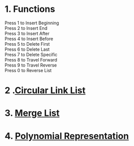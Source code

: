 # 1. Functions
Press 1 to Insert Beginning <br>
Press 2 to Insert End<br>
Press 3 to Insert After<br>
Press 4 to Insert Before<br>
Press 5 to Delete First<br>
Press 6 to Delete Last<br>
Press 7 to Delete Specific<br>
Press 8 to Travel Forward<br>
Press 9 to Travel Reverse<br>
Press 0 to Reverse List<br>
# 2 .[Circular Link List](https://github.com/JAGAHPEE/CDAC-PG-DESD/tree/14cebea719b8ce8954f0609cf4379f1e04ef8561/Data_Structure/Link_List/Circular_Link_List) <br>
# 3. [Merge List](https://github.com/JAGAHPEE/CDAC-PG-DESD/tree/14cebea719b8ce8954f0609cf4379f1e04ef8561/Data_Structure/Link_List/Merge_List) <br>
# 4. [Polynomial Representation](https://github.com/JAGAHPEE/CDAC-PG-DESD/tree/14cebea719b8ce8954f0609cf4379f1e04ef8561/Data_Structure/Link_List/Polynomial_Representation) <br>

